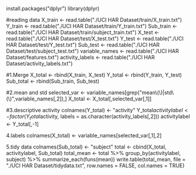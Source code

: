 install.packages("dplyr")
library(dplyr)

#reading data
X_train <- read.table("./UCI HAR Dataset/train/X_train.txt")
Y_train <- read.table("./UCI HAR Dataset/train/Y_train.txt")
Sub_train <- read.table("./UCI HAR Dataset/train/subject_train.txt")
X_test <- read.table("./UCI HAR Dataset/test/X_test.txt")
Y_test <- read.table("./UCI HAR Dataset/test/Y_test.txt")
Sub_test <- read.table("./UCI HAR Dataset/test/subject_test.txt")
variable_names <- read.table("./UCI HAR Dataset/features.txt")
activity_labels <- read.table("./UCI HAR Dataset/activity_labels.txt")

#1.Merge
X_total <- rbind(X_train, X_test)
Y_total <- rbind(Y_train, Y_test)
Sub_total <- rbind(Sub_train, Sub_test)

#2.mean and std
selected_var <- variable_names[grep("mean\\(\\)|std\\(\\)",variable_names[,2]),]
X_total <- X_total[,selected_var[,1]]

#3.descriptive activity
colnames(Y_total) <- "activity"
Y_total$activitylabel <- factor(Y_total$activity, labels = as.character(activity_labels[,2]))
activitylabel <- Y_total[,-1]

4.labels
colnames(X_total) <- variable_names[selected_var[,1],2]

5.tidy data
colnames(Sub_total) <- "subject"
total <- cbind(X_total, activitylabel, Sub_total)
total_mean <- total %>% group_by(activitylabel, subject) %>% summarize_each(funs(mean))
write.table(total_mean, file = "./UCI HAR Dataset/tidydata.txt", row.names = FALSE, col.names = TRUE)
